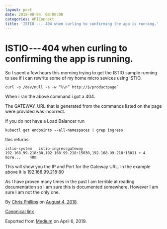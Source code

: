 ```yaml
---
layout: post
date: 2018-08-04  00:00:00
categories: APIConnect
title: 'ISTIO --- 404 when curling to confirming the app is running.'
---
```

# ISTIO --- 404 when curling to confirming the app is running. 

So I spent a few hours this morning trying to get the ISTIO sample
running to see if i can rewrite some of my home micro sevices using
ISTIO.

```
curl -o /dev/null -s -w “%\n” http://$/productpage`
```

When i ran the above command i got a 404.

The GATEWAY\_URL that is generated from the commands listed on the page
were provided was incorrect.

If you do not have a Load Balancer run

```
kubectl get endpoints --all-namespaces | grep ingress
```

this returns

```
istio-system   istio-ingressgateway                    192.168.99.218:80,192.168.99.218:15030,192.168.99.218:15011 + 4 more...    40m
```

This will show you the IP and Port for the Gateway URL. in the example
above it is 192.168.99.218:80

As I have proven many times in the past I am terrible at reading
documentation so I am sure this is documented somewhere. However I am
sure I am not the only one.





By [Chris Phillips](https://medium.com/@cminion) on
[August 4, 2018](https://medium.com/p/9bf14c27e0a0).

[Canonical
link](https://medium.com/@cminion/istio-404-when-curling-to-confirming-the-app-is-running-9bf14c27e0a0)

Exported from [Medium](https://medium.com) on April 6, 2019.
